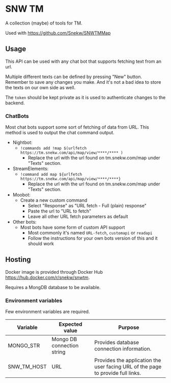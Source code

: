 # SNW TM

A collection (maybe) of tools for TM.

Used with https://github.com/Snekw/SNWTMMap

## Usage

This API can be used with any chat bot that supports fetching text from an url.

Multiple different texts can be defined by pressing "New" button. Remember to save any changes you make. And it's not a bad idea to store the texts on our own side as well.

The `token` should be kept private as it is used to authenticate changes to the backend.

### ChatBots

Most chat bots support some sort of fetching of data from URL. This method is used to output the chat command output.

* Nightbot:
    * `!commands add !map $(urlfetch https://tm.snekw.com/api/map/view/****/**** )`
        * Replace the url with the url found on tm.snekw.com/map under "Texts" section.
* StreamElements:
    * `!command add map ${urlfetch https://tm.snekw.com/api/map/view/****/****}`
        * Replace the url with the url found on tm.snekw.com/map under "Texts" section.
* Moobot:
    * Create a new custom command
        * Select "Response" as "URL fetch - Full (plain) response"
        * Paste the url to "URL to fetch"
        * Leave all other URL fetch parameters as default
* Other bots:
    * Most bots have some form of custom API support
        * Most commonly it's named `URL-fetch`, `customapi` or `readapi`
        * Follow the instructions for your own bots version of this and it should work

## Hosting

Docker image is provided through Docker Hub https://hub.docker.com/r/snekw/snwtm.

Requires a MongDB database to be available.

### Environment variables

Few environment variables are required.

| Variable | Expected value | Purpose |
|----------|----------------|---------|
| MONGO_STR| Mongo DB connection string | Provides database connection information. |
| SNW_TM_HOST | URL | Provides the application the user facing URL of the page to provide full links. |
